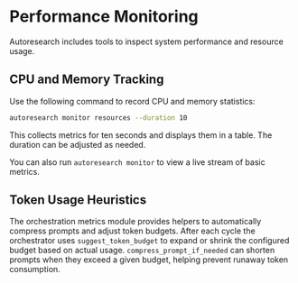 # Performance Monitoring

Autoresearch includes tools to inspect system performance and resource usage.

## CPU and Memory Tracking

Use the following command to record CPU and memory statistics:

```bash
autoresearch monitor resources --duration 10
```

This collects metrics for ten seconds and displays them in a table. The duration can be adjusted as needed.

You can also run `autoresearch monitor` to view a live stream of basic metrics.

## Token Usage Heuristics

The orchestration metrics module provides helpers to automatically compress
prompts and adjust token budgets. After each cycle the orchestrator uses
`suggest_token_budget` to expand or shrink the configured budget based on
actual usage. `compress_prompt_if_needed` can shorten prompts when they exceed
a given budget, helping prevent runaway token consumption.

